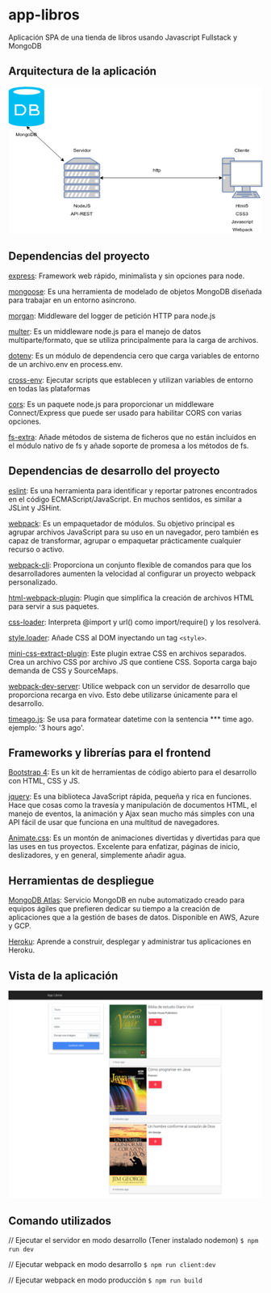 # app-libros
Aplicación SPA de una tienda de libros usando Javascript Fullstack y MongoDB
## Arquitectura de la aplicación
![Sin título](docs/arquitectura.png "Arquitectura cliente-servidor")
## Dependencias del proyecto
[express](https://www.npmjs.com/package/express): Framework web rápido, minimalista y sin opciones para node.

[mongoose](https://www.npmjs.com/package/mongoose): Es una herramienta de modelado de objetos MongoDB diseñada para trabajar en un entorno asíncrono.

[morgan](https://www.npmjs.com/package/morgan): Middleware del logger de petición HTTP para node.js

[multer](https://www.npmjs.com/package/multer): Es un middleware node.js para el manejo de datos multiparte/formato, que se utiliza principalmente para la carga de archivos.

[dotenv](https://www.npmjs.com/package/dotenv): Es un módulo de dependencia cero que carga variables de entorno de un archivo.env en process.env.

[cross-env](https://www.npmjs.com/package/cross-env): Ejecutar scripts que establecen y utilizan variables de entorno en todas las plataformas

[cors](https://www.npmjs.com/package/cors): Es un paquete node.js para proporcionar un middleware Connect/Express que puede ser usado para habilitar CORS con varias opciones.

[fs-extra](https://www.npmjs.com/package/fs-extra): Añade métodos de sistema de ficheros que no están incluidos en el módulo nativo de fs y añade soporte de promesa a los métodos de fs.

## Dependencias de desarrollo del proyecto
[eslint](https://www.npmjs.com/package/eslint): Es una herramienta para identificar y reportar patrones encontrados en el código ECMAScript/JavaScript. En muchos sentidos, es similar a JSLint y JSHint.

[webpack](https://www.npmjs.com/package/webpack): Es un empaquetador de módulos. Su objetivo principal es agrupar archivos JavaScript para su uso en un navegador, pero también es capaz de transformar, agrupar o empaquetar prácticamente cualquier recurso o activo.

[webpack-cli](https://www.npmjs.com/package/webpack-cli): Proporciona un conjunto flexible de comandos para que los desarrolladores aumenten la velocidad al configurar un proyecto webpack personalizado.

[html-webpack-plugin](https://www.npmjs.com/package/html-webpack-plugin): Plugin que simplifica la creación de archivos HTML para servir a sus paquetes.

[css-loader](https://www.npmjs.com/package/css-loader): Interpreta @import y url() como import/require() y los resolverá.

[style.loader](https://www.npmjs.com/package/style-loader): Añade CSS al DOM inyectando un tag `<style>`.

[mini-css-extract-plugin](https://www.npmjs.com/package/mini-css-extract-plugin): Este plugin extrae CSS en archivos separados. Crea un archivo CSS por archivo JS que contiene CSS. Soporta carga bajo demanda de CSS y SourceMaps.

[webpack-dev-server](https://www.npmjs.com/package/webpack-dev-server): Utilice webpack con un servidor de desarrollo que proporciona recarga en vivo. Esto debe utilizarse únicamente para el desarrollo.

[timeago.js](https://www.npmjs.com/package/timeago.js): Se usa para formatear datetime con la sentencia *** time ago. ejemplo: '3 hours ago'.

## Frameworks y librerías para el frontend

[Bootstrap 4](https://getbootstrap.com/docs/4.3/getting-started/introduction/): Es un kit de herramientas de código abierto para el desarrollo con HTML, CSS y JS.

[jquery](https://api.jquery.com/): Es una biblioteca JavaScript rápida, pequeña y rica en funciones. Hace que cosas como la travesía y manipulación de documentos HTML, el manejo de eventos, la animación y Ajax sean mucho más simples con una API fácil de usar que funciona en una multitud de navegadores.

[Animate.css](https://github.com/daneden/animate.css): Es un montón de animaciones divertidas y divertidas para que las uses en tus proyectos. Excelente para enfatizar, páginas de inicio, deslizadores, y en general, simplemente añadir agua.

## Herramientas de despliegue
[MongoDB Atlas](https://www.mongodb.com/cloud/atlas): Servicio MongoDB en nube automatizado creado para equipos ágiles que prefieren dedicar su tiempo a la creación de aplicaciones que a la gestión de bases de datos. Disponible en AWS, Azure y GCP.

[Heroku](https://www.heroku.com/): Aprende a construir, desplegar y administrar tus aplicaciones en Heroku.

## Vista de la aplicación
![Sin título](docs/capturaHome.png "Vista previa de la aplicación")

## Comando utilizados
// Ejecutar el servidor en modo desarrollo (Tener instalado nodemon)
`$ npm run dev`

// Ejecutar webpack en modo desarrollo
`$ npm run client:dev`

// Ejecutar webpack en modo producción
`$ npm run build`